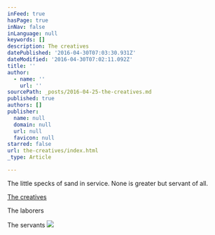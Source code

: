 ```yaml
---
inFeed: true
hasPage: true
inNav: false
inLanguage: null
keywords: []
description: The creatives
datePublished: '2016-04-30T07:03:30.931Z'
dateModified: '2016-04-30T07:02:11.092Z'
title: ''
author:
  - name: ''
    url: ''
sourcePath: _posts/2016-04-25-the-creatives.md
published: true
authors: []
publisher:
  name: null
  domain: null
  url: null
  favicon: null
starred: false
url: the-creatives/index.html
_type: Article

---
```

The little specks of sand in service. None is greater but servant of all.

[The creatives][0]

The laborers 

The servants
![](https://the-grid-user-content.s3-us-west-2.amazonaws.com/7dacca35-41b9-434e-a1c1-0d6a4b32d172.jpg)

[0]: http://the-end-is-neal.com/